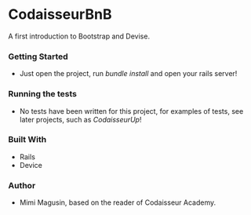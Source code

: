 <h1> CodaisseurBnB </h1>

  A first introduction to Bootstrap and Devise.

<h3>Getting Started</h3>
 <ul>
  <li>Just open the project, run <em>bundle install</em>  and open your rails server!</li>
 </ul>

<h3>Running the tests</h3>
 <ul>
  <li>No tests have been written for this project, for examples of tests, see later projects, such as <i>CodaisseurUp</i>!</li>
 </ul>


<h3>Built With</h3>
 <ul>
  <li>Rails</li>
  <li>Device</li>
 </ul>

<h3>Author</h3>
 <ul>
  <li>Mimi Magusin, based on the reader of Codaisseur Academy.</li>
 </ul>

